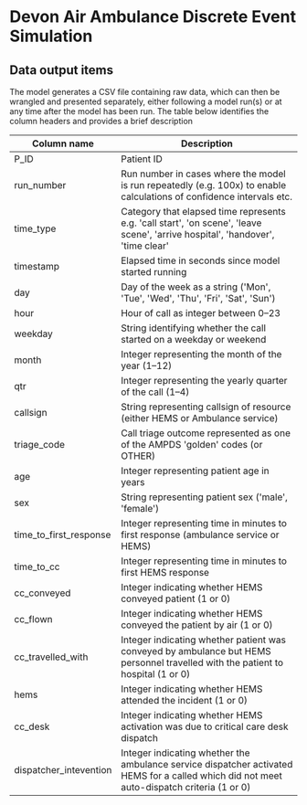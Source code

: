 # Devon Air Ambulance Discrete Event Simulation


## Data output items

The model generates a CSV file containing raw data, which can then be wrangled and presented separately, either following a model run(s) or at any time after the model has been run. The table below identifies the column headers and provides a brief description

| Column name               | Description |
| --------------------------| ------------------------------------------------------------------------------ |
| P_ID                      | Patient ID    |
| run_number                | Run number in cases where the model is run repeatedly (e.g. 100x) to enable calculations of confidence intervals etc.|
| time_type                 | Category that elapsed time represents e.g. 'call start', 'on scene', 'leave scene', 'arrive hospital', 'handover', 'time clear'|
| timestamp                 | Elapsed time in seconds since model started running |
| day                       | Day of the week as a string ('Mon', 'Tue', 'Wed', 'Thu', 'Fri', 'Sat', 'Sun') |
| hour                      | Hour of call as integer between 0–23 |
| weekday                   | String identifying whether the call started on a weekday or weekend |
| month                     | Integer representing the month of the year (1–12) |
| qtr                       | Integer representing the yearly quarter of the call (1–4) |
| callsign                  | String representing callsign of resource (either HEMS or Ambulance service) |
| triage_code               | Call triage outcome represented as one of the AMPDS 'golden' codes (or OTHER) |
| age                       | Integer representing patient age in years |
| sex                       | String representing patient sex ('male', 'female') |
| time_to_first_response    | Integer representing time in minutes to first response (ambulance service or HEMS) |
| time_to_cc                | Integer representing time in minutes to first HEMS response |
| cc_conveyed               | Integer indicating whether HEMS conveyed patient (1 or 0) |
| cc_flown                  | Integer indicating whether HEMS conveyed the patient by air (1 or 0) |
| cc_travelled_with         | Integer indicating whether patient was conveyed by ambulance but HEMS personnel travelled with the patient to hospital (1 or 0) |
| hems                      | Integer indicating whether HEMS attended the incident (1 or 0) |
| cc_desk                   | Integer indicating whether HEMS activation was due to critical care desk dispatch |
| dispatcher_intevention    | Integer indicating whether the ambulance service dispatcher activated HEMS for a called which did not meet auto-dispatch criteria (1 or 0) |